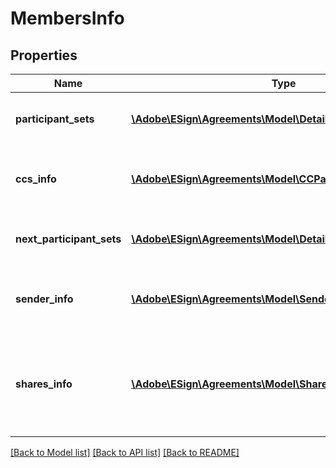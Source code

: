 # MembersInfo

## Properties
Name | Type | Description | Notes
------------ | ------------- | ------------- | -------------
**participant_sets** | [**\Adobe\ESign\Agreements\Model\DetailedParticipantSetInfo[]**](DetailedParticipantSetInfo.md) | Information about the participant Sets. | [optional] 
**ccs_info** | [**\Adobe\ESign\Agreements\Model\CCParticipantInfo[]**](CCParticipantInfo.md) | Information of CC participants of the agreement. | [optional] 
**next_participant_sets** | [**\Adobe\ESign\Agreements\Model\DetailedParticipantSetInfo[]**](DetailedParticipantSetInfo.md) | Information of next participant sets. | [optional] 
**sender_info** | [**\Adobe\ESign\Agreements\Model\SenderInfo**](SenderInfo.md) | Information of the sender of the agreement. | [optional] 
**shares_info** | [**\Adobe\ESign\Agreements\Model\ShareParticipantInfo[]**](ShareParticipantInfo.md) | Information of the participants with whom the agreement has been shared. | [optional] 

[[Back to Model list]](../README.md#documentation-for-models) [[Back to API list]](../README.md#documentation-for-api-endpoints) [[Back to README]](../README.md)


